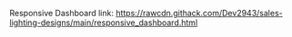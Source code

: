 Responsive Dashboard link: https://rawcdn.githack.com/Dev2943/sales-lighting-designs/main/responsive_dashboard.html
